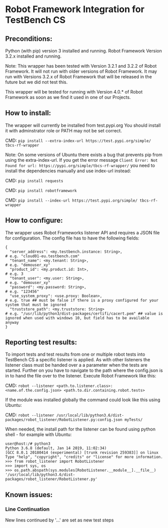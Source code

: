 # Robot Framework Integration for TestBench CS
## Preconditions:
Python (with pip) version 3 installed and running.
Robot Framework Version 3.2.x installed and running.


Note: This wrapper has been tested with Version 3.2.1 and 3.2.2 of Robot Framework.
It will not run with older versions of Robot Framework.
It may run with Versions 3.2.x of Robot Framework that will be released in the future but we did not test this.

This wrapper will be tested for running with Version 4.0.* of Robot Framework as soon as we find it used in one of our Projects.

## How to install:
The wrapper will currently be installed from test.pypi.org
You should install it with adminstrator role or PATH may not be set correct.

CMD: `pip install --extra-index-url https://test.pypi.org/simple/ tbcs-rf-wrapper`


Note: On some versions of Ubuntu there exists a bug that prevents pip from using the extra-index-url.
If you get the error message `Client Error: Not Found for url: https://pypi.org/simple/tbcs-rf-wrapper/`
you need to install the dependencies manually and use index-url instead:

CMD: `pip install requests`

CMD: `pip install robotframework`

CMD: `pip install --index-url https://test.pypi.org/simple/ tbcs-rf-wrapper`


## How to configure:
The wrapper uses Robot Frameworks listener API and requires a JSON file for configuration.
The config file has to have the following fields:
```
{
  "server_address": <my.testbench.instance: String>,                        # e.g. "cloud01-eu.testbench.com"
  "tenant_name": <my.tenant: String>,                                       # e.g. "demouser_xy"
  "product_id": <my.product.id: Int>,                                       # e.g. 3
  "tenant_user": <my.user: String>,                                         # e.g. "demouser_xy"
  "password": <my.password: String>,                                        # e.g. "123456"
  "use_system_proxy": <use.proxy: Boolean>,                                 # e.g. true ## must be false if there is a proxy configured for your system that must be ignored
  "truststore_path": <my.truststore: String>                                # e.g. "/usr/lib/python3/dist-packages/certifi/cacert.pem" ## value is ignored when used with windows 10, but field has to be available anyway
}
```

## Reporting test results:
To import tests and test results from one or multiple robot tests into TestBench CS a specific listener is applied. As with other listeners the listener class must be handed over a a parameter when the tests are started. Further on you have to navigate to the path where the config.json is in to hand the file over to the listener. Execute Robot Framework like this:

CMD: `robot --listener <path.to.listener.class>:<name.of.the.config.json> <path.to.dir.containing.robot.tests>`

If the module was installed globally the command could look like this using Ubuntu:

CMD: `robot --listener /usr/local/lib/python3.6/dist-packages/robot_listener/RobotListener.py:config.json myTests/`


When needed, the install path for the listener can be found using python shell - for example with Ubuntu:
```
user@host:/# python3
Python 3.6.8 (default, Jan 14 2019, 11:02:34) 
[GCC 8.0.1 20180414 (experimental) [trunk revision 259383]] on linux
Type "help", "copyright", "credits" or "license" for more information.
>>> from robot_listener import RobotListener
>>> import sys, os
>>> os.path.abspath(sys.modules[RobotListener.__module__].__file__)
'/usr/local/lib/python3.6/dist-packages/robot_listener/RobotListener.py'
```

## Known issues:
### Line Continuation
New lines continued by '...' are set as new test steps